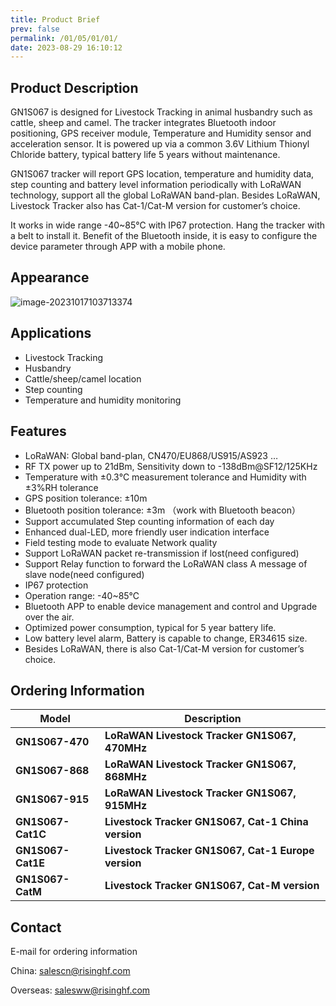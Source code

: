```yaml
---
title: Product Brief
prev: false
permalink: /01/05/01/01/
date: 2023-08-29 16:10:12
---
```


## Product Description

GN1S067 is designed for Livestock Tracking in animal husbandry such as cattle, sheep and camel. The tracker integrates Bluetooth indoor positioning, GPS receiver module, Temperature and Humidity sensor and acceleration sensor. It is powered up via a common 3.6V Lithium Thionyl Chloride battery, typical battery life 5 years without maintenance.

GN1S067 tracker will report GPS location, temperature and humidity data, step counting and battery level information periodically with LoRaWAN technology, support all the global LoRaWAN band-plan. Besides LoRaWAN, Livestock Tracker also has Cat-1/Cat-M version for customer’s choice.

It works in wide range -40~85℃ with IP67 protection. Hang the tracker with a belt to install it. Benefit of the Bluetooth inside, it is easy to configure the device parameter through APP with a mobile phone.

## Appearance

![image-20231017103713374](https://wiki.risinghf.com/upload/img/dd11e97f604113c243c83d0b64d771b8.png)

## Applications

-  Livestock Tracking
- Husbandry
- Cattle/sheep/camel location
- Step counting
- Temperature and humidity monitoring

## Features

- LoRaWAN: Global band-plan, CN470/EU868/US915/AS923 …
- RF TX power up to 21dBm, Sensitivity down to -138dBm@SF12/125KHz
- Temperature with ±0.3℃ measurement tolerance and Humidity with ±3%RH tolerance
- GPS position tolerance: ±10m
- Bluetooth position tolerance: ±3m （work with Bluetooth beacon）
- Support accumulated Step counting information of each day
- Enhanced dual-LED, more friendly user indication interface
- Field testing mode to evaluate Network quality
- Support LoRaWAN packet re-transmission if lost(need configured)
- Support Relay function to forward the LoRaWAN class A message of slave node(need configured)
- IP67 protection
- Operation range: -40~85℃
- Bluetooth APP to enable device management and control and Upgrade over the air.
- Optimized power consumption, typical for 5 year battery life.
- Low battery level alarm, Battery is capable to change, ER34615 size.
- Besides LoRaWAN, there is also Cat-1/Cat-M version for customer’s choice.

## Ordering Information

| Model             | Description                                         |
| ----------------- | --------------------------------------------------- |
| **GN1S067-470**   | **LoRaWAN Livestock Tracker GN1S067, 470MHz**       |
| **GN1S067-868**   | **LoRaWAN Livestock Tracker GN1S067, 868MHz**       |
| **GN1S067-915**   | **LoRaWAN Livestock Tracker GN1S067, 915MHz**       |
| **GN1S067-Cat1C** | **Livestock Tracker GN1S067, Cat-1 China version**  |
| **GN1S067-Cat1E** | **Livestock Tracker GN1S067, Cat-1 Europe version** |
| **GN1S067-CatM**  | **Livestock Tracker GN1S067, Cat-M version**        |

## Contact

E-mail for ordering information 

China: salescn@risinghf.com 

Overseas: salesww@risinghf.com
